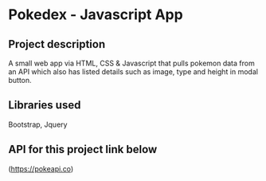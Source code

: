 # Pokedex - Javascript App

## Project description

A small web app via HTML, CSS & Javascript that pulls pokemon data from an API which also has listed details such as image, type and height in modal button.

## Libraries used

Bootstrap, Jquery

## API for this project link below

(https://pokeapi.co)
